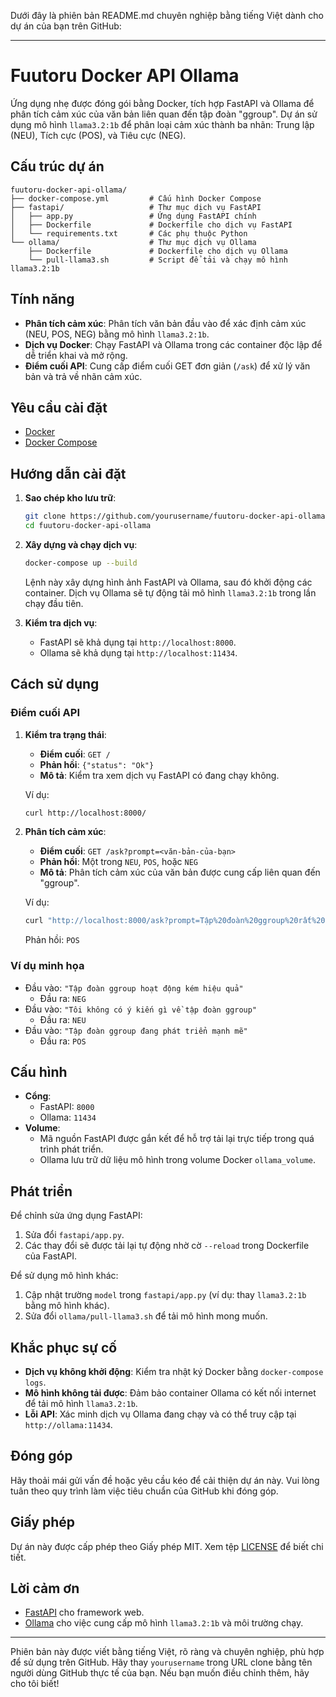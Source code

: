 Dưới đây là phiên bản README.md chuyên nghiệp bằng tiếng Việt dành cho dự án của bạn trên GitHub:

---

# Fuutoru Docker API Ollama

Ứng dụng nhẹ được đóng gói bằng Docker, tích hợp FastAPI và Ollama để phân tích cảm xúc của văn bản liên quan đến tập đoàn "ggroup". Dự án sử dụng mô hình `llama3.2:1b` để phân loại cảm xúc thành ba nhãn: Trung lập (NEU), Tích cực (POS), và Tiêu cực (NEG).

## Cấu trúc dự án

```
fuutoru-docker-api-ollama/
├── docker-compose.yml         # Cấu hình Docker Compose
├── fastapi/                   # Thư mục dịch vụ FastAPI
│   ├── app.py                 # Ứng dụng FastAPI chính
│   ├── Dockerfile             # Dockerfile cho dịch vụ FastAPI
│   └── requirements.txt       # Các phụ thuộc Python
└── ollama/                    # Thư mục dịch vụ Ollama
    ├── Dockerfile             # Dockerfile cho dịch vụ Ollama
    └── pull-llama3.sh         # Script để tải và chạy mô hình llama3.2:1b
```

## Tính năng

- **Phân tích cảm xúc**: Phân tích văn bản đầu vào để xác định cảm xúc (NEU, POS, NEG) bằng mô hình `llama3.2:1b`.
- **Dịch vụ Docker**: Chạy FastAPI và Ollama trong các container độc lập để dễ triển khai và mở rộng.
- **Điểm cuối API**: Cung cấp điểm cuối GET đơn giản (`/ask`) để xử lý văn bản và trả về nhãn cảm xúc.

## Yêu cầu cài đặt

- [Docker](https://docs.docker.com/get-docker/)
- [Docker Compose](https://docs.docker.com/compose/install/)

## Hướng dẫn cài đặt

1. **Sao chép kho lưu trữ**:
   ```bash
   git clone https://github.com/yourusername/fuutoru-docker-api-ollama.git
   cd fuutoru-docker-api-ollama
   ```

2. **Xây dựng và chạy dịch vụ**:
   ```bash
   docker-compose up --build
   ```
   Lệnh này xây dựng hình ảnh FastAPI và Ollama, sau đó khởi động các container. Dịch vụ Ollama sẽ tự động tải mô hình `llama3.2:1b` trong lần chạy đầu tiên.

3. **Kiểm tra dịch vụ**:
   - FastAPI sẽ khả dụng tại `http://localhost:8000`.
   - Ollama sẽ khả dụng tại `http://localhost:11434`.

## Cách sử dụng

### Điểm cuối API

1. **Kiểm tra trạng thái**:
   - **Điểm cuối**: `GET /`
   - **Phản hồi**: `{"status": "Ok"}`
   - **Mô tả**: Kiểm tra xem dịch vụ FastAPI có đang chạy không.

   Ví dụ:
   ```bash
   curl http://localhost:8000/
   ```

2. **Phân tích cảm xúc**:
   - **Điểm cuối**: `GET /ask?prompt=<văn-bản-của-bạn>`
   - **Phản hồi**: Một trong `NEU`, `POS`, hoặc `NEG`
   - **Mô tả**: Phân tích cảm xúc của văn bản được cung cấp liên quan đến "ggroup".

   Ví dụ:
   ```bash
   curl "http://localhost:8000/ask?prompt=Tập%20đoàn%20ggroup%20rất%20tuyệt%20vời"
   ```
   Phản hồi: `POS`

### Ví dụ minh họa

- Đầu vào: `"Tập đoàn ggroup hoạt động kém hiệu quả"`
  - Đầu ra: `NEG`
- Đầu vào: `"Tôi không có ý kiến gì về tập đoàn ggroup"`
  - Đầu ra: `NEU`
- Đầu vào: `"Tập đoàn ggroup đang phát triển mạnh mẽ"`
  - Đầu ra: `POS`

## Cấu hình

- **Cổng**:
  - FastAPI: `8000`
  - Ollama: `11434`
- **Volume**:
  - Mã nguồn FastAPI được gắn kết để hỗ trợ tải lại trực tiếp trong quá trình phát triển.
  - Ollama lưu trữ dữ liệu mô hình trong volume Docker `ollama_volume`.

## Phát triển

Để chỉnh sửa ứng dụng FastAPI:
1. Sửa đổi `fastapi/app.py`.
2. Các thay đổi sẽ được tải lại tự động nhờ cờ `--reload` trong Dockerfile của FastAPI.

Để sử dụng mô hình khác:
1. Cập nhật trường `model` trong `fastapi/app.py` (ví dụ: thay `llama3.2:1b` bằng mô hình khác).
2. Sửa đổi `ollama/pull-llama3.sh` để tải mô hình mong muốn.

## Khắc phục sự cố

- **Dịch vụ không khởi động**: Kiểm tra nhật ký Docker bằng `docker-compose logs`.
- **Mô hình không tải được**: Đảm bảo container Ollama có kết nối internet để tải mô hình `llama3.2:1b`.
- **Lỗi API**: Xác minh dịch vụ Ollama đang chạy và có thể truy cập tại `http://ollama:11434`.

## Đóng góp

Hãy thoải mái gửi vấn đề hoặc yêu cầu kéo để cải thiện dự án này. Vui lòng tuân theo quy trình làm việc tiêu chuẩn của GitHub khi đóng góp.

## Giấy phép

Dự án này được cấp phép theo Giấy phép MIT. Xem tệp [LICENSE](LICENSE) để biết chi tiết.

## Lời cảm ơn

- [FastAPI](https://fastapi.tiangolo.com/) cho framework web.
- [Ollama](https://ollama.ai/) cho việc cung cấp mô hình `llama3.2:1b` và môi trường chạy.

---

Phiên bản này được viết bằng tiếng Việt, rõ ràng và chuyên nghiệp, phù hợp để sử dụng trên GitHub. Hãy thay `yourusername` trong URL clone bằng tên người dùng GitHub thực tế của bạn. Nếu bạn muốn điều chỉnh thêm, hãy cho tôi biết!
